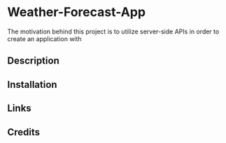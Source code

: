# Weather-Forecast-App
The motivation behind this project is to utilize server-side APIs in order to create an application with 
## Description


## Installation


## Links



## Credits